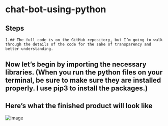 # chat-bot-using-python

## Steps

    1.## The full code is on the GitHub repository, but I’m going to walk through the details of the code for the sake of transparency and better understanding.
## Now let’s begin by importing the necessary libraries. (When you run the python files on your terminal, be sure to make sure they are installed properly. I use pip3 to install the packages.)


## Here’s what the finished product will look like

![image](https://user-images.githubusercontent.com/85651071/125214335-4a69a300-e2bf-11eb-8b2a-f2e8f6c3af6c.png)




